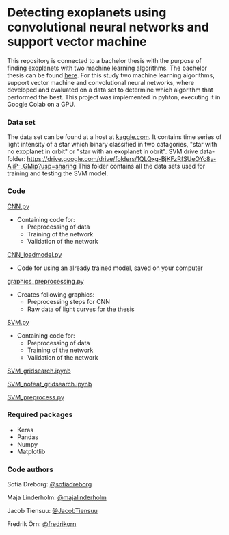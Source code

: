 # Detecting exoplanets using convolutional neural networks and support vector machine
This repository is connected to a bachelor thesis with the purpose of finding exoplanets with two machine learning algorithms. The bachelor thesis can be found [here](). For this study two machine learning algorithms, support vector machine and convolutional neural networks, where developed and evaluated on a data set to determine which algorithm that performed the best. This project was implemented in pyhton, executing it in Google Colab on a GPU.

### Data set
The data set can be found at a host at [kaggle.com](https://www.kaggle.com/keplersmachines/kepler-labelled-time-series-data?fbclid=IwAR04asE3i9QKo9SZru88wCxPsh-EIYYqUUN_8PMu1TdA_k0x5MM1dNg3OPg). It contains time series of light intensity of a star which binary classified in two catagories, "star with no exoplanet in orbit" or "star with an exoplanet in obrit". 
SVM drive data-folder:
https://drive.google.com/drive/folders/1QLQxg-BjKFzRfSUeOYc8y-AiiP-_GMip?usp=sharing
This folder contains all the data sets used for training and testing the SVM model. 

### Code
[CNN.py](https://github.com/precisit/kex-exoplanet/blob/master/CNN.py)
* Containing code for: 
  - Preprocessing of data
  - Training of the network
  - Validation of the network
  
[CNN_loadmodel.py](https://github.com/precisit/kex-exoplanet/blob/master/CNN_loadmodel.py) 
* Code for using an already trained model, saved on your computer

[graphics_preprocessing.py](https://github.com/precisit/kex-exoplanet/blob/master/graphics_preprocessing.py)
* Creates following graphics: 
  - Preprocessing steps for CNN
  - Raw data of light curves for the thesis
  
[SVM.py](https://github.com/precisit/kex-exoplanet/blob/master/SVM.py)
* Containing code for: 
  - Preprocessing of data
  - Training of the network
  - Validation of the network

[SVM_gridsearch.ipynb](https://github.com/precisit/kex-exoplanet/blob/master/SVM_gridsearch.ipynb)

[SVM_nofeat_gridsearch.ipynb](https://github.com/precisit/kex-exoplanet/blob/master/SVM_nofeat_gridsearch.ipynb)

[SVM_preprocess.py](https://github.com/precisit/kex-exoplanet/blob/master/SVM_preprocess.py)

### Required packages
* Keras
* Pandas
* Numpy
* Matplotlib

### Code authors
Sofia Dreborg: [@sofiadreborg](https://github.com/sofiadreborg)

Maja Linderholm: [@majalinderholm](https://github.com/majalinderholm)

Jacob Tiensuu: [@JacobTiensuu](https://github.com/JacobTiensuu)

Fredrik Örn: [@fredrikorn](https://github.com/fredrikorn)
